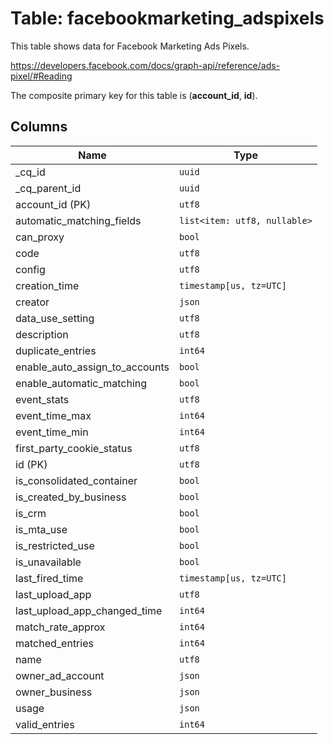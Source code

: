 # Table: facebookmarketing_adspixels

This table shows data for Facebook Marketing Ads Pixels.

https://developers.facebook.com/docs/graph-api/reference/ads-pixel/#Reading

The composite primary key for this table is (**account_id**, **id**).

## Columns

| Name          | Type          |
| ------------- | ------------- |
|_cq_id|`uuid`|
|_cq_parent_id|`uuid`|
|account_id (PK)|`utf8`|
|automatic_matching_fields|`list<item: utf8, nullable>`|
|can_proxy|`bool`|
|code|`utf8`|
|config|`utf8`|
|creation_time|`timestamp[us, tz=UTC]`|
|creator|`json`|
|data_use_setting|`utf8`|
|description|`utf8`|
|duplicate_entries|`int64`|
|enable_auto_assign_to_accounts|`bool`|
|enable_automatic_matching|`bool`|
|event_stats|`utf8`|
|event_time_max|`int64`|
|event_time_min|`int64`|
|first_party_cookie_status|`utf8`|
|id (PK)|`utf8`|
|is_consolidated_container|`bool`|
|is_created_by_business|`bool`|
|is_crm|`bool`|
|is_mta_use|`bool`|
|is_restricted_use|`bool`|
|is_unavailable|`bool`|
|last_fired_time|`timestamp[us, tz=UTC]`|
|last_upload_app|`utf8`|
|last_upload_app_changed_time|`int64`|
|match_rate_approx|`int64`|
|matched_entries|`int64`|
|name|`utf8`|
|owner_ad_account|`json`|
|owner_business|`json`|
|usage|`json`|
|valid_entries|`int64`|